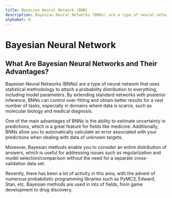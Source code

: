 ```yaml
---
title: Bayesian Neural Network (BNN)
description: Bayesian Neural Networks (BNNs) are a type of neural network that uses statistical methodology to attach a probability distribution to everything, including model parameters. By extending standard networks with posterior inference, BNNs can control over-fitting and obtain better results for a vast number of tasks, especially in domains where data is scarce, such as molecular biology and medical diagnosis.
alphabet: B
---
```


# Bayesian Neural Network

## What Are Bayesian Neural Networks and Their Advantages?

Bayesian Neural Networks (BNNs) are a type of neural network that uses statistical methodology to attach a probability distribution to everything, including model parameters. By extending standard networks with posterior inference, BNNs can control over-fitting and obtain better results for a vast number of tasks, especially in domains where data is scarce, such as molecular biology and medical diagnosis.

One of the main advantages of BNNs is the ability to estimate uncertainty in predictions, which is a great feature for fields like medicine. Additionally, BNNs allow you to automatically calculate an error associated with your predictions when dealing with data of unknown targets.

Moreover, Bayesian methods enable you to consider an entire distribution of answers, which is useful for addressing issues such as regularization and model selection/comparison without the need for a separate cross-validation data set.

Recently, there has been a lot of activity in this area, with the advent of numerous probabilistic programming libraries such as PyMC3, Edward, Stan, etc. Bayesian methods are used in lots of fields, from game development to drug discovery.
